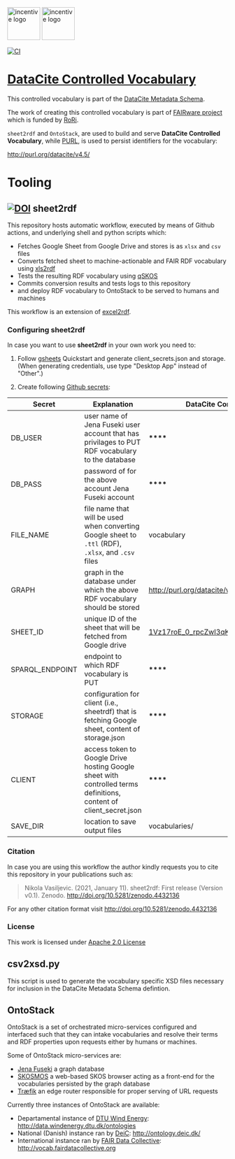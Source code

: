 <img src="https://thumb.tildacdn.com/tild3934-3732-4633-b864-646466363531/-/format/webp/FAIRware_Logo.jpg" alt="incentive logo" height="75"/>
<img src="https://external-content.duckduckgo.com/iu/?u=https%3A%2F%2Fciser.cornell.edu%2Fwp-content%2Fuploads%2F2020%2F01%2FdataciteNoBorder.png&f=1&nofb=1" alt="incentive logo" height="75"/>

[![CI](https://github.com/metadatacenter/datacite-controlled-vocabulary/workflows/Sheet2RDF/badge.svg)](https://github.com/metadatacenter/datacite-controlled-vocabulary/actions?query=workflow%3ASheet2RDF)

# [DataCite Controlled Vocabulary](http://purl.org/datacite/v4.5/)

This controlled vocabulary is part of the [DataCite Metadata Schema](https://datacite-metadata-schema.readthedocs.io/en/4.5/). 

The work of creating this controlled vocabulary is part of [FAIRware project](https://researchonresearch.org/projects#!/tab/273951116-3) which is funded by [RoRi](https://researchonresearch.org/).

`sheet2rdf` and `OntoStack`, are used to build and serve **DataCite Controlled Vocabulary**, while [PURL](https://archive.org/services/purl/), is used to persist identifiers for the vocabulary:

http://purl.org/datacite/v4.5/

# Tooling

## [![DOI](https://zenodo.org/badge/327900313.svg)](https://zenodo.org/badge/latestdoi/327900313) sheet2rdf

This repository hosts automatic workflow, executed by means of Github actions, and underlying shell and python scripts which:

- Fetches Google Sheet from Google Drive and stores is as `xlsx` and `csv` files
- Converts fetched sheet to machine-actionable and FAIR RDF vocabulary using [xls2rdf](https://github.com/sparna-git/xls2rdf)
- Tests the resulting RDF vocabulary using [qSKOS](https://github.com/cmader/qSKOS/)
- Commits conversion results and tests logs to this repository
- and deploy RDF vocabulary to OntoStack to be served to humans and machines

This workflow is an extension of [excel2rdf](https://github.com/fair-data-collective/excel2rdf-template).

### Configuring sheet2rdf

In case you want to use **sheet2rdf** in your own work you need to:

1. Follow [gsheets](https://pypi.org/project/gsheets/) Quickstart and generate client_secrets.json and storage. (When generating credentials, use type "Desktop App" instead of "Other".)

2. Create following [Github secrets](https://docs.github.com/en/free-pro-team@latest/actions/reference/encrypted-secrets):

| Secret          | Explanation                                                                                                        | DataCite Controlled Vocabulary                                                                                                                          |
| --------------- | ------------------------------------------------------------------------------------------------------------------ | ------------------------------------------------------------------------------------------------------------------------------------------------------- |
| DB_USER         | user name of Jena Fuseki user account that has privilages to PUT RDF vocabulary to the database                    | **\*\*\*\***                                                                                                                                            |
| DB_PASS         | password of for the above account Jena Fuseki account                                                              | **\*\*\*\***                                                                                                                                            |
| FILE_NAME       | file name that will be used when converting Google sheet to `.ttl` (RDF), `.xlsx`, and `.csv` files                | vocabulary                                                                                                                                              |
| GRAPH           | graph in the database under which the above RDF vocabulary should be stored                                        | http://purl.org/datacite/v4.4/                                                                                                                          |
| SHEET_ID        | unique ID of the sheet that will be fetched from Google drive                                                      | [1Vz17roE_0_rpcZwI3qKlgxIx7p6OKDNtDM2bmsoorsU](https://docs.google.com/spreadsheets/d/1Vz17roE_0_rpcZwI3qKlgxIx7p6OKDNtDM2bmsoorsU/edit#gid=1198865354) |
| SPARQL_ENDPOINT | endpoint to which RDF vocabulary is PUT                                                                            | **\*\*\*\***                                                                                                                                            |
| STORAGE         | configuration for client (i.e., sheetrdf) that is fetching Google sheet, content of storage.json | **\*\*\*\***                                                                                                                                            |
| CLIENT          | access token to Google Drive hosting Google sheet with controlled terms definitions, content of client_secret.json                  | **\*\*\*\***                                                                                                                                            |
| SAVE_DIR          | location to save output files                  | vocabularies/   |

### Citation

In case you are using this workflow the author kindly requests you to cite this repository in your publications such as:

> Nikola Vasiljevic. (2021, January 11). sheet2rdf: First release (Version v0.1). Zenodo. http://doi.org/10.5281/zenodo.4432136

For any other citation format visit http://doi.org/10.5281/zenodo.4432136

### License

This work is licensed under [Apache 2.0 License](https://github.com/niva83/sheet2rdf/blob/main/License.md)

## csv2xsd.py

This script is used to generate the vocabulary specific XSD files necessary for inclusion in the DataCite Metadata Schema defintion.

## OntoStack

OntoStack is a set of orchestrated micro-services configured and interfaced such that they can intake vocabularies and resolve their terms and RDF properties upon requests either by humans or machines.

Some of OntoStack micro-services are:

- [Jena Fuseki](https://jena.apache.org/documentation/fuseki2/) a graph database
- [SKOSMOS](http://www.skosmos.org/) a web-based SKOS browser acting as a front-end for the vocabularies persisted by the graph database
- [Træfik](https://doc.traefik.io/traefik/) an edge router responsible for proper serving of URL requests

Currently three instances of OntoStack are available:

- Departamental instance of [DTU Wind Energy](https://www.vindenergi.dtu.dk/english/): http://data.windenergy.dtu.dk/ontologies
- National (Danish) instance ran by [DeiC](https://deic.dk/): http://ontology.deic.dk/
- International instance ran by [FAIR Data Collective](http://fairdatacollective.org/): http://vocab.fairdatacollective.org
